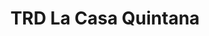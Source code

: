---
title: "TRD La Casa Quintana"
url: /centro-habana-la-habana/trd-la-casa-quintana/
shop: Kramladen
---